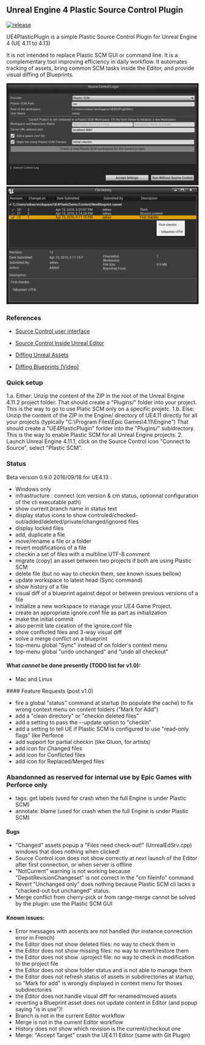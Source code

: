 Unreal Engine 4 Plastic Source Control Plugin
---------------------------------------------

[![release](https://img.shields.io/github/release/SRombauts/UE4PlasticPlugin.svg)](https://github.com/SRombauts/UE4PlasticPlugin/releases)

UE4PlasticPlugin is a simple Plastic Source Control Plugin for Unreal Engine 4 (UE 4.11 to 4.13)

It is not intended to replace Plastic SCM GUI or command line.
It is a complementary tool improving efficiency in daily workflow.
It automates tracking of assets, bring common SCM tasks inside the Editor, and provide visual diffing of Blueprints.

![Create new Workspace](Resources/UE4PlasticPlugin-CreateWorkspace.png) 
![History Log](Resources/UE4PlasticPlugin-History.png) 

### References

- [Source Control user interface](https://docs.unrealengine.com/latest/INT/Engine/UI/SourceControl/)
- [Source Control Inside Unreal Editor](https://docs.unrealengine.com/latest/INT/Engine/Basics/SourceControl/InEditor/)

- [Diffing Unreal Assets](https://www.unrealengine.com/blog/diffing-unreal-assets)
- [Diffing Blueprints (Video)](https://www.unrealengine.com/blog/diffing-blueprints)

### Quick setup

1.a. Either: Unzip the content of the ZIP in the root of the Unreal Engine 4.11.2 project folder.
     That should create a "Plugins/" folder into your project.
     This is the way to go to use Platic SCM only on a specific projetc.
1.b. Else: Unzip the content of the ZIP in the Engine/ directory of UE4.11 directly for all your projects
     (typically "C:\Program Files\Epic Games\4.11\Engine\")
     That should create a "UE4PlasticPlugin" forlder into the "Plugins/" subidrectory.
     This is the way to enable Plastic SCM for all Unreal Engine projects.
2. Launch Unreal Engine 4.11.1, click on the Source Control icon "Connect to Source", select "Plastic SCM".

### Status

Beta version 0.9.0 2016/09/18 for UE4.13 :
- Windows only
- infrastructure : connect (cm version & cm status, optionnal configuration of the cli executable path)
- show current branch name in status text
- display status icons to show controled/checked-out/added/deleted/private/changed/ignored files
- display locked files
- add, duplicate a file
- move/rename a file or a folder
- revert modifications of a file
- checkin a set of files with a multiline UTF-8 comment
- migrate (copy) an asset between two projects if both are using Plastic SCM
- delete file (but no way to checkin them, see known issues bellow)
- update workspace to latest head (Sync command)
- show history of a file
- visual diff of a blueprint against depot or between previous versions of a file
- initialize a new workspace to manage your UE4 Game Project.
- create an appropriate ignore.conf file as part as initialization
- make the initial commit
- also permit late creation of the ignore.conf file
- show conflicted files and 3-way visual diff
- solve a merge conflict on a blueprint
- top-menu global "Sync" instead of on folder's context menu
- top-menu global "undo unchanged" and "undo all checkout"

#### What *cannot* be done presently (TODO list for v1.0):
- Mac and Linux

#### Feature Requests (post v1.0)
- fire a global "status" command at startup (to populate the cache) to fix wrong context menu on content folders ("Mark for Add")
- add a "clean directory" or "checkin deleted files"
- add a setting to pass the --update option to "checkin"
- add a setting to tell UE if Plastic SCM is configured to use "read-only flags" like Perforce
- add support for partial checkin (like Gluon, for artists)
- add icon for Changed files
- add icon for Conflicted files
- add icon for Replaced/Merged files

### Abandonned as reserved for internal use by Epic Games with Perforce only
- tags: get labels (used for crash when the full Engine is under Plastic SCM)
- annotate: blame (used for crash when the full Engine is under Plastic SCM)

#### Bugs
- "Changed" assets popup a "Files need check-out!" (UnrealEdSrv.cpp) windows that does nothing when clicked!
- Source Control icon does not show correctly at next launch of the Editor after first connection, or when server is offline
- "NotCurrent" warning is not working because "DepotRevisionChangeset" is not correct in the "cm fileinfo" command
- Revert "Unchanged only" does nothing because Plastic SCM cli lacks a "chacked-out but unchanged" status.
- Merge conflict from cherry-pick or from range-merge cannot be solved by the plugin: use the Plastic SCM GUI

#### Known issues:
- Error messages with accents are not handled (for instance connection error in French)
- the Editor does not show deleted files: no way to check them in
- the Editor does not show missing files: no way to revert/restore them
- the Editor does not show .uproject file: no way to check in modification to the project file
- the Editor does not show folder status and is not able to manage them
- the Editor does not refresh status of assets in subdirectories at startup, so "Mark for add" is wrongly displayed in context menu for thoses subdirectories
- the Editor does not handle visual diff for renamed/moved assets
- reverting a Blueprint asset does not update content in Editor (and popup saying "is in use")!
- Branch is not in the current Editor workflow
- Merge is not in the current Editor workflow
- History does not show which revision is the current/checkout one
- Merge: "Accept Target" crash the UE4.11 Editor (same with Git Plugin)
